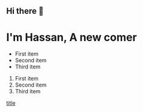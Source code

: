 ## Hi there 👋
# I'm Hassan, A new comer

<!--
**hassan-dev41/hassan-dev41** is a ✨ _special_ ✨ repository because its `README.md` (this file) appears on your GitHub profile.

Here are some ideas to get you started:

- 🔭 I’m currently working on ...
- 🌱 I’m currently learning ...
- 👯 I’m looking to collaborate on ...
- 🤔 I’m looking for help with ...
- 💬 Ask me about ...
- 📫 How to reach me: ...
- 😄 Pronouns: ...
- ⚡ Fun fact: ...
-->

- First item
- Second item
- Third item

1. First item
2. Second item
3. Third item

[title](https://www.example.com)
